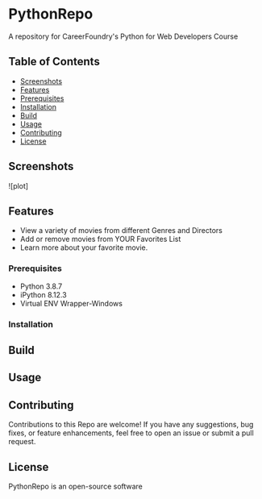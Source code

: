 # PythonRepo
 A repository for CareerFoundry's Python for Web Developers Course

## Table of Contents

- [Screenshots](#screenshots)
- [Features](#features)
- [Prerequisites](#prerequisites)
- [Installation](#installation)
- [Build](#build)
- [Usage](#usage)
- [Contributing](#contributing)
- [License](#license)


## Screenshots
![plot]


## Features

- View a variety of movies from different Genres and Directors
- Add or remove movies from YOUR Favorites List
- Learn more about your favorite movie.


### Prerequisites
- Python 3.8.7
- iPython 8.12.3
- Virtual ENV Wrapper-Windows

### Installation


## Build

## Usage

## Contributing

Contributions to this Repo are welcome! If you have any suggestions, bug fixes, or feature enhancements, feel free to open an issue or submit a pull request.

## License

PythonRepo is an open-source software